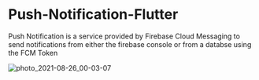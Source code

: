 # Push-Notification-Flutter

Push Notification is a service provided by Firebase Cloud Messaging to send notifications from either the firebase console or from a databse using the FCM Token

![photo_2021-08-26_00-03-07](https://user-images.githubusercontent.com/36519974/130825360-09a22431-281c-4937-b4a3-ccc3bae51b4d.jpg)
